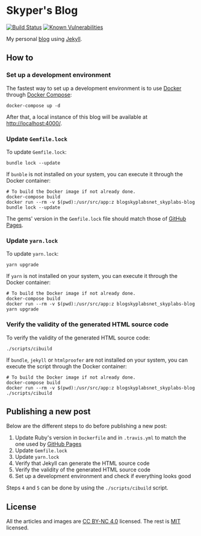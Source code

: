 # Skyper's Blog

[![Build Status](https://travis-ci.org/SkypLabs/blog.skyplabs.net.svg?branch=gh-pages)](https://travis-ci.org/SkypLabs/blog.skyplabs.net) [![Known Vulnerabilities](https://snyk.io/test/github/SkypLabs/blog.skyplabs.net/badge.svg)](https://snyk.io/test/github/SkypLabs/blog.skyplabs.net)

My personal [blog][blog] using [Jekyll][jekyll].

## How to

### Set up a development environment

The fastest way to set up a development environment is to use [Docker][docker] through [Docker Compose][docker-compose]:

    docker-compose up -d

After that, a local instance of this blog will be available at [http://localhost:4000/](http://localhost:4000/).

### Update `Gemfile.lock`

To update `Gemfile.lock`:

    bundle lock --update

If `bunble` is not installed on your system, you can execute it through the Docker container:

    # To build the Docker image if not already done.
    docker-compose build
    docker run --rm -v $(pwd):/usr/src/app:z blogskyplabsnet_skyplabs-blog bundle lock --update

The gems' version in the `Gemfile.lock` file should match those of [GitHub Pages][github-pages-versions].

### Update `yarn.lock`

To update `yarn.lock`:

    yarn upgrade

If `yarn` is not installed on your system, you can execute it through the Docker container:

    # To build the Docker image if not already done.
    docker-compose build
    docker run --rm -v $(pwd):/usr/src/app:z blogskyplabsnet_skyplabs-blog yarn upgrade

### Verify the validity of the generated HTML source code

To verify the validity of the generated HTML source code:

    ./scripts/cibuild

If `bundle`, `jekyll` or `htmlproofer` are not installed on your system, you can execute the script through the Docker container:

    # To build the Docker image if not already done.
    docker-compose build
    docker run --rm -v $(pwd):/usr/src/app:z blogskyplabsnet_skyplabs-blog ./scripts/cibuild

## Publishing a new post

Below are the different steps to do before publishing a new post:

1. Update Ruby's version in `Dockerfile` and in `.travis.yml` to match the one used by [GitHub Pages][github-pages-versions]
2. Update `Gemfile.lock`
3. Update `yarn.lock`
4. Verify that Jekyll can generate the HTML source code
5. Verify the validity of the generated HTML source code
6. Set up a development environment and check if everything looks good

Steps `4` and `5` can be done by using the `./scripts/cibuild` script.

## License

All the articles and images are [CC BY-NC 4.0][CC] licensed. The rest is [MIT][MIT] licensed.

 [blog]: http://blog.skyplabs.net
 [docker]: https://www.docker.com/
 [docker-compose]: https://docs.docker.com/compose/
 [github-pages-versions]: https://pages.github.com/versions/
 [jekyll]: http://jekyllrb.com/
 [CC]: http://creativecommons.org/licenses/by-nc/4.0/
 [MIT]: http://opensource.org/licenses/MIT
